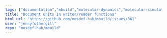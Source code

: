 ```yaml
---
tags: ["documentation","mbuild","molecular-dynamics","molecular-simulation","molecule-builder","python"]
title: "Document units in writer/reader functions"
html_url: "https://github.com/mosdef-hub/mbuild/issues/861"
user: "jennyfothergill"
repo: "mosdef-hub/mbuild"
---
```



